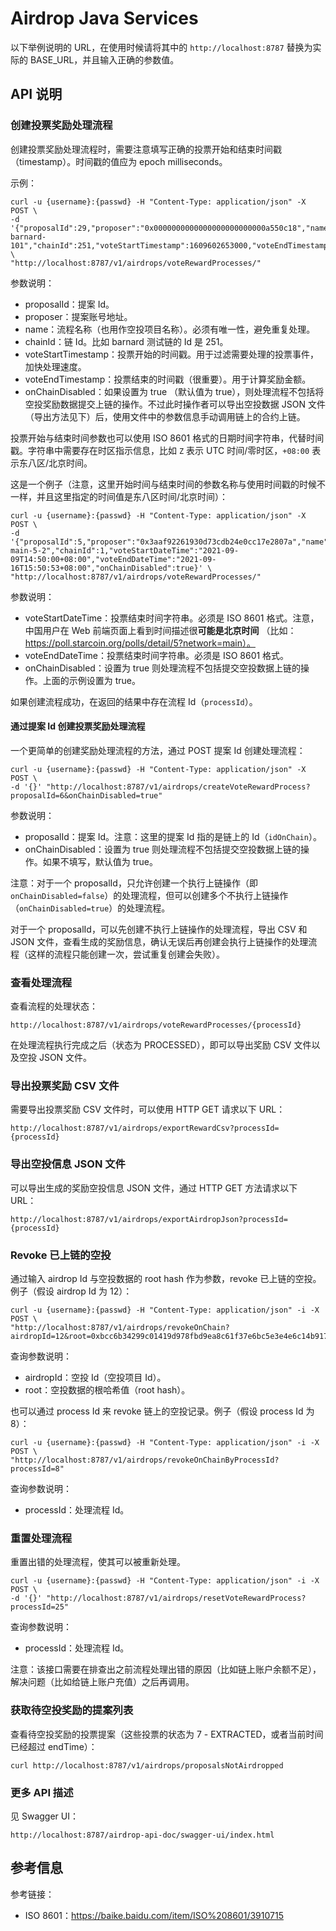 # Airdrop Java Services

以下举例说明的 URL，在使用时候请将其中的 `http://localhost:8787` 替换为实际的 BASE_URL，并且输入正确的参数值。

## API 说明

### 创建投票奖励处理流程

创建投票奖励处理流程时，需要注意填写正确的投票开始和结束时间戳（timestamp）。时间戳的值应为 epoch milliseconds。

示例：

```shell
curl -u {username}:{passwd} -H "Content-Type: application/json" -X POST \
-d '{"proposalId":29,"proposer":"0x0000000000000000000000000a550c18","name":"TEST-barnard-101","chainId":251,"voteStartTimestamp":1609602653000,"voteEndTimestamp":1631807453000,"onChainDisabled":true}' \
"http://localhost:8787/v1/airdrops/voteRewardProcesses/"
```

参数说明：

* proposalId：提案 Id。
* proposer：提案账号地址。
* name：流程名称（也用作空投项目名称）。必须有唯一性，避免重复处理。
* chainId：链 Id。比如 barnard 测试链的 Id 是 251。
* voteStartTimestamp：投票开始的时间戳。用于过滤需要处理的投票事件，加快处理速度。
* voteEndTimestamp：投票结束的时间戳（很重要）。用于计算奖励金额。
* onChainDisabled：如果设置为 true （默认值为 true），则处理流程不包括将空投奖励数据提交上链的操作。不过此时操作者可以导出空投数据 JSON 文件（导出方法见下）后，使用文件中的参数信息手动调用链上的合约上链。

投票开始与结束时间参数也可以使用 ISO 8601 格式的日期时间字符串，代替时间戳。字符串中需要存在时区指示信息，比如 `Z` 表示 UTC 时间/零时区，`+08:00` 表示东八区/北京时间。

这是一个例子（注意，这里开始时间与结束时间的参数名称与使用时间戳的时候不一样，并且这里指定的时间值是东八区时间/北京时间）：

```shell
curl -u {username}:{passwd} -H "Content-Type: application/json" -X POST \
-d '{"proposalId":5,"proposer":"0x3aaf92261930d73cdb24e0cc17e2807a","name":"TEST-main-5-2","chainId":1,"voteStartDateTime":"2021-09-09T14:50:00+08:00","voteEndDateTime":"2021-09-16T15:50:53+08:00","onChainDisabled":true}' \
"http://localhost:8787/v1/airdrops/voteRewardProcesses/"
```

参数说明：

* voteStartDateTime：投票结束时间字符串。必须是 ISO 8601 格式。注意，中国用户在 Web 前端页面上看到时间描述很**可能是北京时间**
  （比如：https://poll.starcoin.org/polls/detail/5?network=main）。
* voteEndDateTime：投票结束时间字符串。必须是 ISO 8601 格式。
* onChainDisabled：设置为 true 则处理流程不包括提交空投数据上链的操作。上面的示例设置为 true。

如果创建流程成功，在返回的结果中存在流程 Id（`processId`）。

#### 通过提案 Id 创建投票奖励处理流程

一个更简单的创建奖励处理流程的方法，通过 POST 提案 Id 创建处理流程：

```shell
curl -u {username}:{passwd} -H "Content-Type: application/json" -X POST \
-d '{}' "http://localhost:8787/v1/airdrops/createVoteRewardProcess?proposalId=6&onChainDisabled=true"
```

参数说明：

* proposalId：提案 Id。注意：这里的提案 Id 指的是链上的 Id（`idOnChain`）。
* onChainDisabled：设置为 true 则处理流程不包括提交空投数据上链的操作。如果不填写，默认值为 true。

注意：对于一个 proposalId，只允许创建一个执行上链操作（即 `onChainDisabled=false`）的处理流程，但可以创建多个不执行上链操作（`onChainDisabled=true`）的处理流程。

对于一个 proposalId，可以先创建不执行上链操作的处理流程，导出 CSV 和 JSON 文件，查看生成的奖励信息，确认无误后再创建会执行上链操作的处理流程（这样的流程只能创建一次，尝试重复创建会失败）。

### 查看处理流程

查看流程的处理状态：

```url
http://localhost:8787/v1/airdrops/voteRewardProcesses/{processId}
```

在处理流程执行完成之后（状态为 PROCESSED），即可以导出奖励 CSV 文件以及空投 JSON 文件。

### 导出投票奖励 CSV 文件

需要导出投票奖励 CSV 文件时，可以使用 HTTP GET 请求以下 URL：

```url
http://localhost:8787/v1/airdrops/exportRewardCsv?processId={processId}
```

### 导出空投信息 JSON 文件

可以导出生成的奖励空投信息 JSON 文件，通过 HTTP GET 方法请求以下 URL：

```url
http://localhost:8787/v1/airdrops/exportAirdropJson?processId={processId}
```

### Revoke 已上链的空投

通过输入 airdrop Id 与空投数据的 root hash 作为参数，revoke 已上链的空投。 例子（假设 airdrop Id 为 12）：

```shell
curl -u {username}:{passwd} -H "Content-Type: application/json" -i -X POST \
"http://localhost:8787/v1/airdrops/revokeOnChain?airdropId=12&root=0xbcc6b34299c01419d978fbd9ea8c61f37e6bc5e3e4e6c14b917946733bcc87b2"
```

查询参数说明：

* airdropId：空投 Id（空投项目 Id）。
* root：空投数据的根哈希值（root hash）。

也可以通过 process Id 来 revoke 链上的空投记录。例子（假设 process Id 为 8）：

```shell
curl -u {username}:{passwd} -H "Content-Type: application/json" -i -X POST \
"http://localhost:8787/v1/airdrops/revokeOnChainByProcessId?processId=8"
```

查询参数说明：

* processId：处理流程 Id。

### 重置处理流程

重置出错的处理流程，使其可以被重新处理。

```shell
curl -u {username}:{passwd} -H "Content-Type: application/json" -i -X POST \
-d '{}' "http://localhost:8787/v1/airdrops/resetVoteRewardProcess?processId=25"
```

查询参数说明：

* processId：处理流程 Id。

注意：该接口需要在排查出之前流程处理出错的原因（比如链上账户余额不足），解决问题（比如给链上账户充值）之后再调用。


### 获取待空投奖励的提案列表

查看待空投奖励的投票提案（这些投票的状态为 7 - EXTRACTED，或者当前时间已经超过 endTime）：

```shell
curl http://localhost:8787/v1/airdrops/proposalsNotAirdropped
```


### 更多 API 描述

见 Swagger UI：

```
http://localhost:8787/airdrop-api-doc/swagger-ui/index.html
```

## 参考信息

参考链接：

* ISO 8601：https://baike.baidu.com/item/ISO%208601/3910715

